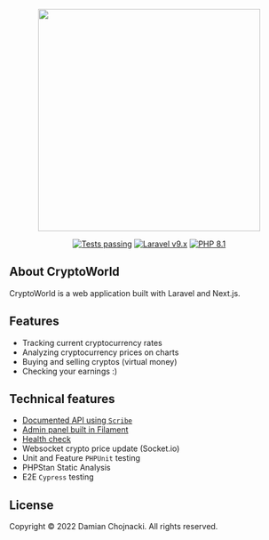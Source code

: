 <p align="center"><a href="https://cryptoworld.damianchojnacki.com" target="_blank"><img src="https://cryptoworld.damianchojnacki.com/images/logo-white.png" width="400"></a></p>

<p align="center">
<a href="#"><img alt="Tests passing" src="https://img.shields.io/badge/Tests-passing-green?style=for-the-badge&logo=github"></a>
<a href="https://laravel.com"><img alt="Laravel v9.x" src="https://img.shields.io/badge/Laravel-v9.x-FF2D20?style=for-the-badge&logo=laravel"></a>
<a href="https://php.net"><img alt="PHP 8.1" src="https://img.shields.io/badge/PHP-8.1-777BB4?style=for-the-badge&logo=php"></a>
</p>

## About CryptoWorld
CryptoWorld is a web application built with Laravel and Next.js.

## Features
- Tracking current cryptocurrency rates
- Analyzing cryptocurrency prices on charts
- Buying and selling cryptos (virtual money)
- Checking your earnings :)

## Technical features
- [Documented API using `Scribe`](https://cryptoworld-api.damianchojnacki.com/docs?token=VzCLA3aieOaIEobt9rjSN4j2fV1r44zu)
- [Admin panel built in Filament](https://cryptoworld-api.damianchojnacki.com/admin/login?token=VzCLA3aieOaIEobt9rjSN4j2fV1r44zu)
- [Health check](https://cryptoworld-api.damianchojnacki.com?token=VzCLA3aieOaIEobt9rjSN4j2fV1r44zu)
- Websocket crypto price update (Socket.io)
- Unit and Feature `PHPUnit` testing
- PHPStan Static Analysis
- E2E `Cypress` testing

## License

Copyright © 2022 Damian Chojnacki. All rights reserved.